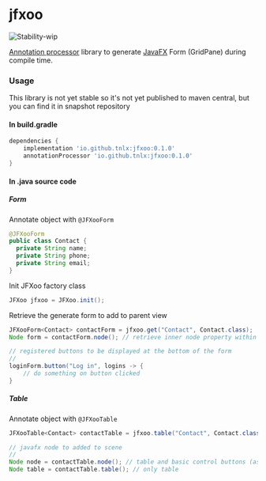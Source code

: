 # jfxoo

![Stability-wip](https://img.shields.io/badge/Stability-WIP-yellow.svg?style=flat-square)

[Annotation processor](https://docs.oracle.com/javase/8/docs/api/javax/annotation/processing/Processor.html) library
to generate [JavaFX](https://openjfx.io/) Form (GridPane) during compile time.

### Usage

This library is not yet stable so it's not yet published to maven central, but you can find it in snapshot repository

#### In build.gradle

```gradle
dependencies {
    implementation 'io.github.tnlx:jfxoo:0.1.0'
    annotationProcessor 'io.github.tnlx:jfxoo:0.1.0'
}
```

#### In .java source code

##### Form

Annotate object with `@JFXooForm`

```java
@JFXooForm
public class Contact {
  private String name;
  private String phone;
  private String email;
}
```

Init JFXoo factory class

```java
JFXoo jfxoo = JFXoo.init();
```

Retrieve the generate form to add to parent view

```java
JFXooForm<Contact> contactForm = jfxoo.get("Contact", Contact.class);
Node form = contactForm.node(); // retrieve inner node property within JFXooForm

// registered buttons to be displayed at the bottom of the form
//
loginForm.button("Log in", logins -> {
    // do something on button clicked
}
```

##### Table

Annotate object with `@JFXooTable`

```java
JFXooTable<Contact> contactTable = jfxoo.table("Contact", Contact.class);

// javafx node to added to scene
//
Node node = contactTable.node(); // table and basic control buttons (as VBox)
Node table = contactTable.table(); // only table
```
